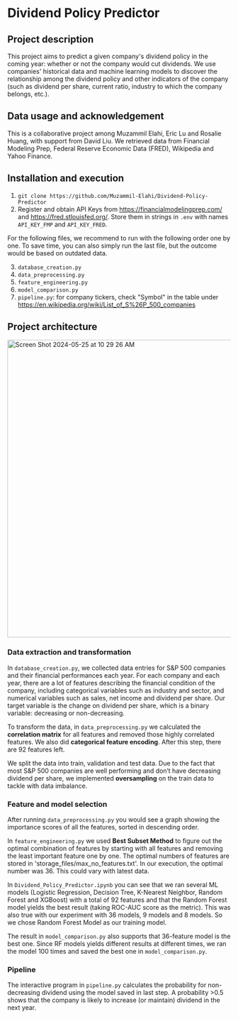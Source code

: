 # Dividend Policy Predictor 

## Project description
This project aims to predict a given company's dividend policy in the coming year: whether or not the company would cut dividends. We use companies' historical data and machine learning models to discover the relationship among the dividend policy and other indicators of the company (such as dividend per share, current ratio, industry to which the company belongs, etc.).
## Data usage and acknowledgement
This is a collaborative project among Muzammil Elahi, Eric Lu and Rosalie Huang, with support from David Liu.
We retrieved data from Financial Modeling Prep, Federal Reserve Economic Data (FRED), Wikipedia and Yahoo Finance.
## Installation and execution
1. `git clone https://github.com/Muzammil-Elahi/Dividend-Policy-Predictor`
2. Register and obtain API Keys from https://financialmodelingprep.com/ and https://fred.stlouisfed.org/. Store them in strings in `.env` with names `API_KEY_FMP` and `API_KEY_FRED`.

For the following files, we recommend to run with the following order one by one. To save time, you can also simply run the last file, but the outcome would be based on outdated data.

3. `database_creation.py`
4. `data_preprocessing.py`
5. `feature_engineering.py`
6. `model_comparison.py`
7. `pipeline.py`: for company tickers, check "Symbol" in the table under https://en.wikipedia.org/wiki/List_of_S%26P_500_companies

## Project architecture
<img width="671" alt="Screen Shot 2024-05-25 at 10 29 26 AM" src="https://github.com/Muzammil-Elahi/Dividend-Policy-Predictor/assets/130340711/cb2c7b30-364c-4239-9dac-e821bf3796a1">

### Data extraction and transformation
In `database_creation.py`, we collected data entries for S&P 500 companies and their financial performances each year. For each company and each year, there are a lot of features describing the financial condition of the company, including categorical variables such as industry and sector, and numerical variables such as sales, net income and dividend per share. Our target variable is the change on dividend per share, which is a binary variable: decreasing or non-decreasing.

To transform the data, in `data_preprocessing.py` we calculated the **correlation matrix** for all features and removed those highly correlated features. We also did **categorical feature encoding**. After this step, there are 92 features left.

We split the data into train, validation and test data. Due to the fact that most S&P 500 companies are well performing and don’t have decreasing dividend per share, we implemented **oversampling** on the train data to tackle with data imbalance.

### Feature and model selection
After running `data_preprocessing.py` you would see a graph showing the importance scores of all the features, sorted in descending order.

In `feature_engineering.py` we used **Best Subset Method** to figure out the optimal combination of features by starting with all features and removing the least important feature one by one. The optimal numbers of features are stored in 'storage_files/max_no_features.txt'. In our execution, the optimal number was 36. This could vary with latest data.

In `Dividend_Policy_Predictor.ipynb` you can see that we ran several ML models (Logistic Regression, Decision Tree, K-Nearest Neighbor, Random Forest and XGBoost) with a total of 92 features and that the Random Forest model yields the best result (taking ROC-AUC score as the metric). This was also true with our experiment with 36 models, 9 models and 8 models. So we chose Random Forest Model as our training model.

The result in `model_comparison.py` also supports that 36-feature model is the best one. Since RF models yields different results at different times, we ran the model 100 times and saved the best one in `model_comparison.py`. 

### Pipeline
The interactive program in `pipeline.py` calculates the probability for non-decreasing dividend using the model saved in last step. A probability >0.5 shows that the company is likely to increase (or maintain) dividend in the next year.
